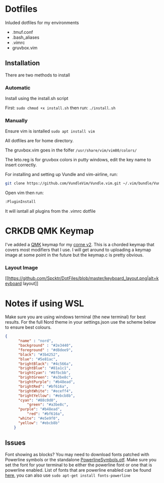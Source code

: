 # Dotfiles

Inluded dotfiles for my environments

* .tmuf.conf
* .bash_aliases 
* .vimrc
* gruvbox.vim


## Installation
There are two methods to install

### Automatic
Install using the install.sh script

First:
```sudo chmod +x install.sh```
then run:
```./install.sh```

### Manually
Ensure vim is isntalled
```sudo apt install vim```

All dotfiles are for home directory.

The gruvbox.vim goes in the folfer ```/usr/share/vim/vim80/colors/```

The leto.reg is for gruvbox colors in putty windows, edit the key name to insert correctly.

For installing and setting up Vundle and vim-airline, run:
```bash 
git clone https://github.com/VundleVim/Vundle.vim.git ~/.vim/bundle/Vundle.vim
```
Open vim then run:
```bash
:PluginInstall
```
It will isntall all plugins from the .vimrc dotfile

# CRKDB QMK Keymap

I've added a [QMK](https://docs.qmk.fm/#/) keymap for my [corne v2](https://github.com/foostan/crkbd). This is a chorded keymap that covers most modifiers that I use. I will get around to uploading a keymap image at some point in the future but the keymap.c is pretty obvious.


### Layout Image

[[https://github.com/Spcktr/DotFiles/blob/master/keyboard_layout.png|alt=keyboard layout]]


# Notes if using WSL

Make sure you are using windows terminal (the new terminal) for best results. For the full Nord theme in your settings.json use the scheme below to ensure best colours.
```json
{
   	  "name" : "nord",
  	  "background" : "#2e3440",
   	  "foreground" : "#d8dee9",
  	  "black": "#3b4252",
  	  "blue": "#5e81ac",
  	  "brightBlack": "#4c566a",
  	  "brightBlue": "#81a1c1",
  	  "brightCyan": "#8fbcbb", 
   	  "brightGreen": "#a3be8c",
  	  "brightPurple": "#b48ead",
	  "brightRed": "#bf616a",
   	  "brightWhite": "#eceff4",
   	  "brightYellow": "#ebcb8b",
  	  "cyan": "#88c0d0",
          "green": "#a3be8c",
  	  "purple": "#b48ead",
    	  "red": "#bf616a",
   	  "white": "#e5e9f0",
   	  "yellow": "#ebcb8b"
	}
```

## Issues
Font showing as blocks? You may need to download fonts patched with Powerline symbols or the standalone [PowerlineSymbols.otf](https://powerline.readthedocs.io/en/master/installation/linux.html#fonts-installation).
Make sure you set the font for your terminal to be either the powerline font or one that is powerline enabled.
List of fonts that are powerline enabled can be found [here](https://github.com/powerline/fonts), you can also use `sudo apt-get install fonts-powerline`
